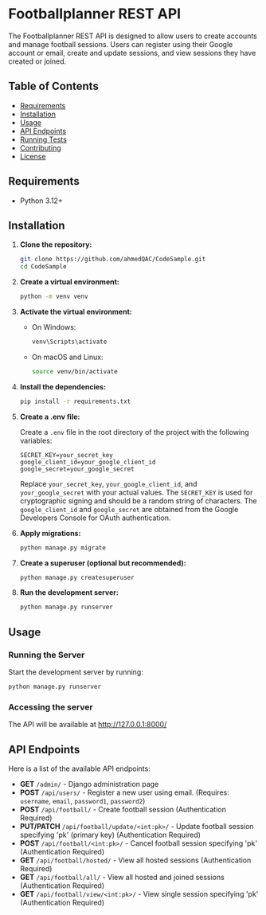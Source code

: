 # Footballplanner REST API

The Footballplanner REST API is designed to allow users to create accounts and manage football sessions. Users can register using their Google account or email, create and update sessions, and view sessions they have created or joined.

## Table of Contents

- [Requirements](#requirements)
- [Installation](#installation)
- [Usage](#usage)
- [API Endpoints](#api-endpoints)
- [Running Tests](#running-tests)
- [Contributing](#contributing)
- [License](#license)

## Requirements

- Python 3.12+

## Installation

1. **Clone the repository:**

    ```sh
    git clone https://github.com/ahmedQAC/CodeSample.git
    cd CodeSample
    ```

2. **Create a virtual environment:**

    ```sh
    python -m venv venv
    ```

3. **Activate the virtual environment:**

    - On Windows:

      ```sh
      venv\Scripts\activate
      ```

    - On macOS and Linux:

      ```sh
      source venv/bin/activate
      ```

4. **Install the dependencies:**

    ```sh
    pip install -r requirements.txt
    ```

5. **Create a .env file:**

    Create a `.env` file in the root directory of the project with the following variables:

    ```env
    SECRET_KEY=your_secret_key
    google_client_id=your_google_client_id
    google_secret=your_google_secret
    ```

    Replace `your_secret_key`, `your_google_client_id`, and `your_google_secret` with your actual values. The `SECRET_KEY` is used for cryptographic signing and should be a random string of characters. The `google_client_id` and `google_secret` are obtained from the Google Developers Console for OAuth authentication.

6. **Apply migrations:**

    ```sh
    python manage.py migrate
    ```

7. **Create a superuser (optional but recommended):**

    ```sh
    python manage.py createsuperuser
    ```

8. **Run the development server:**

    ```sh
    python manage.py runserver
    ```

## Usage

### Running the Server

Start the development server by running:

```sh
python manage.py runserver
```

### Accessing the server

The API will be available at http://127.0.0.1:8000/

## API Endpoints

Here is a list of the available API endpoints:

- **GET** `/admin/` - Django administration page
- **POST** `/api/users/` - Register a new user using email. (Requires: `username`, `email`, `password1`, `password2`)
- **POST** `/api/football/` - Create football session (Authentication Required)
- **PUT/PATCH** `/api/football/update/<int:pk>/` - Update football session specifying 'pk' (primary key) (Authentication Required)
- **POST** `/api/football/<int:pk>/` - Cancel football session specifying 'pk' (Authentication Required)
- **GET** `/api/football/hosted/` - View all hosted sessions (Authentication Required)
- **GET** `/api/football/all/` - View all hosted and joined sessions (Authentication Required)
- **GET** `/api/football/view/<int:pk>/` - View single session specifying 'pk' (Authentication Required)